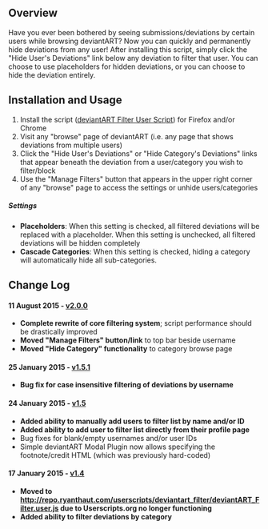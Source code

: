 <h2>Overview</h2>
<p>Have you ever been bothered by seeing submissions/deviations by certain users while browsing deviantART? Now you can quickly and permanently hide deviations from any user! After installing this script, simply click the "Hide User's Deviations" link below any deviation to filter that user. You can choose to use placeholders for hidden deviations, or you can choose to hide the deviation entirely.</p>

<h2>Installation and Usage</h2>
<ol>
	<li>Install the script (<a href="http://repo.ryanthaut.com/userscripts/deviantart_filter/deviantART_Filter.user.js">deviantART Filter User Script</a>) for Firefox and/or Chrome</li>
	<li>Visit any "browse" page of deviantART (i.e. any page that shows deviations from multiple users)</li>
	<li>Click the "Hide User's Deviations" or "Hide Category's Deviations" links that appear beneath the deviation from a user/category you wish to filter/block</li>
	<li>Use the "Manage Filters" button that appears in the upper right corner of any "browse" page to access the settings or unhide users/categories</li>
</ol>

<h5>Settings</h5>
<ul>
	<li><b>Placeholders</b>: When this setting is checked, all filtered deviations will be replaced with a placeholder. When this setting is unchecked, all filtered deviations will be hidden completely</li>
	<li><b>Cascade Categories</b>: When this setting is checked, hiding a category will automatically hide all sub-categories.</li>
</ul>

<h2>Change Log</h2>
<h4>11 August 2015 - <a href="http://repo.ryanthaut.com/userscripts/deviantart_filter/old_versions/deviantART_Filter-2.0.0.user.js">v2.0.0</a></h4>
<ul>
	<li><b>Complete rewrite of core filtering system</b>; script performance should be drastically improved</li>
	<li><b>Moved "Manage Filters" button/link</b> to top bar beside username</li>
	<li><b>Moved "Hide Category" functionality</b> to category browse page</li>
</ul>

<h4>25 January 2015 - <a href="http://repo.ryanthaut.com/userscripts/deviantart_filter/old_versions/deviantART_Filter-1.5.1.user.js">v1.5.1</a></h4>
<ul>
	<li><b>Bug fix for case insensitive filtering of deviations by username</b></li>
</ul>

<h4>24 January 2015 - <a href="http://repo.ryanthaut.com/userscripts/deviantart_filter/old_versions/deviantART_Filter-1.5.0.user.js">v1.5</a></h4>
<ul>
	<li><b>Added ability to manually add users to filter list by name and/or ID</b></li>
	<li><b>Added ability to add user to filter list directly from their profile page</b></li>
	<li>Bug fixes for blank/empty usernames and/or user IDs</li>
	<li>Simple deviantART Modal Plugin now allows specifying the footnote/credit HTML (which was previously hard-coded)</li>
</ul>

<h4>17 January 2015 - <a href="http://repo.ryanthaut.com/userscripts/deviantart_filter/old_versions/deviantART_Filter-1.4.0.user.js">v1.4</a></h4>
<ul>
	<li><b>Moved to <a href="http://repo.ryanthaut.com/userscripts/deviantart_filter/deviantART_Filter.user.js">http://repo.ryanthaut.com/userscripts/deviantart_filter/deviantART_Filter.user.js</a> due to Userscripts.org no longer functioning</b></li>
	<li><b>Added ability to filter deviations by category</b></li>
</ul>
